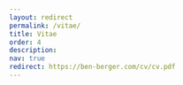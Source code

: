 ```yaml
---
layout: redirect
permalink: /vitae/
title: Vitae
order: 4
description: 
nav: true
redirect: https://ben-berger.com/cv/cv.pdf
---
```


